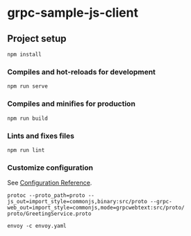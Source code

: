 # grpc-sample-js-client

## Project setup
```
npm install
```

### Compiles and hot-reloads for development
```
npm run serve
```

### Compiles and minifies for production
```
npm run build
```

### Lints and fixes files
```
npm run lint
```

### Customize configuration
See [Configuration Reference](https://cli.vuejs.org/config/).

```shell
protoc --proto_path=proto --js_out=import_style=commonjs,binary:src/proto --grpc-web_out=import_style=commonjs,mode=grpcwebtext:src/proto/ proto/GreetingService.proto
```


```shell
envoy -c envoy.yaml
```
